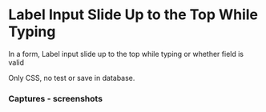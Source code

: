 # Label Input Slide Up to the Top While Typing

In a form, Label input slide up to the top while typing or whether field is valid

Only CSS, no test or save in database.

### Captures - screenshots

